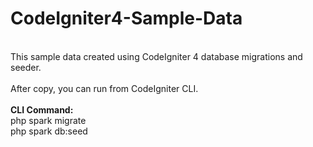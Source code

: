 # CodeIgniter4-Sample-Data
<br>
This sample data created using CodeIgniter 4 database migrations and seeder. <br>
<br>
After copy, you can run from CodeIgniter CLI.<br>
<br>
<b>CLI Command:</b><br>
php spark migrate<br>
php spark db:seed <br>
